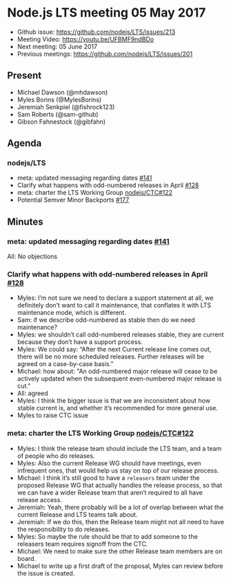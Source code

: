 # Node.js LTS meeting 05 May 2017

- Github issue: https://github.com/nodejs/LTS/issues/213
- Meeting Video: https://youtu.be/UFBMF9ndBDo
- Next meeting: 05 June 2017
- Previous meetings: https://github.com/nodejs/LTS/issues/201

## Present

- Michael Dawson (@mhdawson)
- Myles Borins (@MylesBorins)
- Jeremiah Senkpiel (@fishrock123)
- Sam Roberts (@sam-github)
- Gibson Fahnestock (@gibfahn)


## Agenda

### nodejs/LTS
- meta: updated messaging regarding dates [#141](https://github.com/nodejs/LTS/pull/141)
- Clarify what happens with odd-numbered releases in April [#128](https://github.com/nodejs/LTS/pull/128)
- meta: charter the LTS Working Group [nodejs/CTC#122](https://github.com/nodejs/CTC/pull/122)
- Potential Semver Minor Backports [#177](https://github.com/nodejs/LTS/issues/188)


## Minutes

### meta: updated messaging regarding dates [#141](https://github.com/nodejs/LTS/pull/141)

All: No objections


### Clarify what happens with odd-numbered releases in April [#128](https://github.com/nodejs/LTS/pull/128)

- Myles: I’m not sure we need to declare a support statement at all, we
  definitely don’t want to call it maintenance, that conflates it with LTS
  maintenance mode, which is different.
- Sam: if we describe odd-numbered as stable then do we need maintenance?
- Myles: we shouldn’t call odd-numbered releases stable, they are current
  because they don’t have a support process.
- Myles: We could say: “After the next Current release line comes out, there
  will be no more scheduled releases. Further releases will be agreed on a
  case-by-case basis.”
- Michael: how about: "An odd-numbered major release will cease to be actively 
  updated when the subsequent even-numbered major release is cut."
- All: agreed
- Myles: I think the bigger issue is that we are inconsistent about how stable
  current is, and whether it’s recommended for more general use.
- Myles to raise CTC issue

### meta: charter the LTS Working Group [nodejs/CTC#122](https://github.com/nodejs/CTC/pull/122)

 - Myles: I think the release team should include the LTS team, and a team of
   people who do releases.
 - Myles: Also the current Release WG should have meetings, even infrequent
   ones, that would help us stay on top of our release process.
 - Michael: I think it’s still good to have a `releasers` team under the
   proposed Release WG that actually handles the release process, so that we
   can have a wider Release team that aren’t required to all have release
   access.
- Jeremiah: Yeah, there probably will be a lot of overlap between what the
  current Release and LTS teams talk about.
- Jeremiah: If we do this, then the Release team might not all need to have the
  responsibility to do releases.
- Myles: So maybe the rule should be that to add someone to the releasers team
  requires signoff from the CTC.
- Michael: We need to make sure the other Release team members are on board.
- Michael to write up a first draft of the proposal, Myles can review before
  the issue is created.


